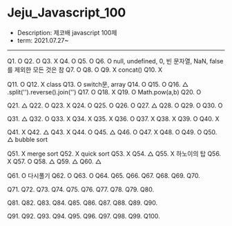 # Jeju_Javascript_100
- Description: 제코배 javascript 100제
- term: 2021.07.27~
---
Q1. O
Q2. O
Q3. X
Q4. O
Q5. O
Q6. O null, undefined, 0, 빈 문자열, NaN, false를 제외한 모든 것은 참
Q7. O
Q8. O
Q9. X concat()
Q10. X

Q11. O
Q12. X class 
Q13. O switch문, array
Q14. O
Q15. O
Q16. △ .split('').reverse().join('')
Q17. O
Q18. X
Q19. O Math.pow(a,b)
Q20. O

Q21. △
Q22. O
Q23. X
Q24. O
Q25. O
Q26. O
Q27. △
Q28. O
Q29. O
Q30. O

Q31. △
Q32. O
Q33. X
Q34. X
Q35. X
Q36. O
Q37. X
Q38. X
Q39. O
Q40. X

Q41. X
Q42. △
Q43. X
Q44. O
Q45. △
Q46. O
Q47. X
Q48. O
Q49. O 
Q50. △ bubble sort

Q51. X merge sort
Q52. X quick sort
Q53. X
Q54. △
Q55. X 하노이의 탑 
Q56. X
Q57. O
Q58. △
Q59. △
Q60. △

Q61. O 다시풀기
Q62. O
Q63. O
Q64.
Q65.
Q66.
Q67.
Q68.
Q69.
Q70.

Q71.
Q72.
Q73.
Q74.
Q75.
Q76.
Q77.
Q78.
Q79.
Q80.

Q81.
Q82.
Q83.
Q84.
Q85.
Q86.
Q87.
Q88.
Q89.
Q90.

Q91.
Q92.
Q93.
Q94.
Q95.
Q96.
Q97.
Q98.
Q99.
Q100.
